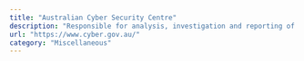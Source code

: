 ```yaml
---
title: "Australian Cyber Security Centre"
description: "Responsible for analysis, investigation and reporting of cyber threats and coordinating national security capabilities and operations for incidents of cybercrime, cyberterrorism, and cyberwarfare."
url: "https://www.cyber.gov.au/"
category: "Miscellaneous"
---
```

